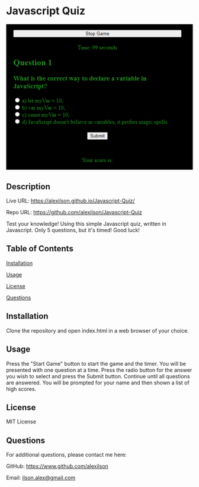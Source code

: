 # Javascript Quiz

![Image of the first question of the Javascript Quiz in a web browser](./assets/images/screenshot.png)

## Description

Live URL: https://alexilson.github.io/Javascript-Quiz/

Repo URL: https://github.com/alexilson/Javascript-Quiz

Test your knowledge! Using this simple Javascript quiz, written in Javascript. Only 5 questions, but it's timed! Good luck!

## Table of Contents
[Installation](#installation)

[Usage](#usage)

[License](#license)

[Questions](#questions)


## Installation
Clone the repository and open index.html in a web browser of your choice.

## Usage
Press the "Start Game" button to start the game and the timer. You will be presented with one question at a time. Press the radio button for the answer you wish to select and press the Submit button. Continue until all questions are answered. You will be prompted for your name and then shown a list of high scores.

## License
MIT License


## Questions
For additional questions, please contact me here:

GitHub: https://www.github.com/alexilson

Email: ilson.alex@gmail.com
